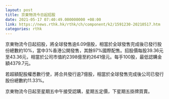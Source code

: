 ```yaml
---
layout: post
title: 京東物流今日起招股
date: 2021-05-17 07:40:49.000000000 +08:00
link: https://news.rthk.hk/rthk/ch/component/k2/1591230-20210517.htm
categories: rthk
---
```


京東物流今日起招股，將全球發售逾6.09億股，相當於全球發售完成後已發行股份總數約10%，當中3%香港公開發售，其餘97%國際配售。招股價每股39.36元至43.36元，相當於公司市值約2398億至約2641億元。每手100股，最低認購金額4379.7元。

若超額配股權悉數行使，將合共發行逾7億股，相當於全球發售完成後公司已發行股份總數約11.33%。

京東物流今日起至星期五中午接受認購，星期五定價，下星期五掛牌買賣。
